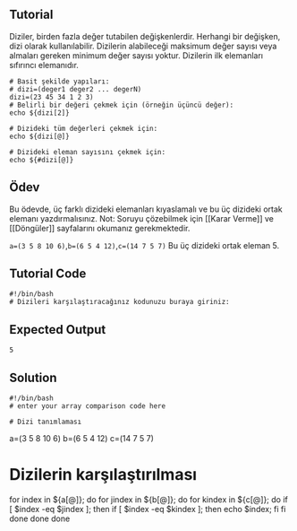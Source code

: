 Tutorial
--------
Diziler, birden fazla değer tutabilen değişkenlerdir. Herhangi bir değişken, dizi olarak kullanılabilir. Dizilerin alabileceği maksimum değer sayısı veya almaları gereken minimum değer sayısı yoktur. Dizilerin ilk elemanları sıfırıncı elemanıdır.

	# Basit şekilde yapıları:
	# dizi=(deger1 deger2 ... degerN)
	dizi=(23 45 34 1 2 3)
	# Belirli bir değeri çekmek için (örneğin üçüncü değer):
	echo ${dizi[2]}

	# Dizideki tüm değerleri çekmek için:
	echo ${dizi[@]}

	# Dizideki eleman sayısını çekmek için:
	echo ${#dizi[@]}

Ödev
--------
Bu ödevde, üç farklı dizideki elemanları kıyaslamalı ve bu üç dizideki ortak elemanı yazdırmalısınız. Not: Soruyu çözebilmek için [[Karar Verme]] ve [[Döngüler]] sayfalarını okumanız gerekmektedir.

`a=(3 5 8 10 6)`,`b=(6 5 4 12)`,`c=(14 7 5 7)`
Bu üç dizideki ortak eleman 5.

Tutorial Code
-------------
	#!/bin/bash
	# Dizileri karşılaştıracağınız kodunuzu buraya giriniz:


Expected Output
---------------
	5

Solution
--------
	#!/bin/bash
	# enter your array comparison code here
  
	# Dizi tanımlaması
  a=(3 5 8 10 6)
  b=(6 5 4 12)
  c=(14 7 5 7)

  # Dizilerin karşılaştırılması
  for index in ${a[@]}; do
  	for jindex in ${b[@]}; do
  		for kindex in ${c[@]}; do
  			if [ $index -eq $jindex ]; then
  				if [ $index -eq $kindex ]; then
  					echo $index;
  				fi
  			fi
  		done
  	done
  done
